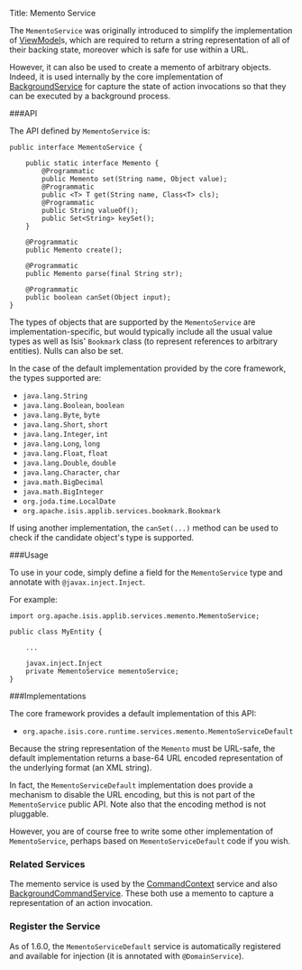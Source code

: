 Title: Memento Service

[//]: # (content copied to _user-guide_xxx)

The `MementoService` was originally introduced to simplify the implementation of [ViewModel](../../more-advanced-topics/ViewModel.html)s, which are required to return a string representation of all of their backing state, moreover which is safe for use within a URL.

However, it can also be used to create a memento of arbitrary objects.  Indeed, it is used internally by the core implementation of [BackgroundService](./background-service.html) for capture the state of action invocations so that they can be executed by a background process.


###API

The API defined by `MementoService` is:

    public interface MementoService {
    
        public static interface Memento {
            @Programmatic
            public Memento set(String name, Object value);    
            @Programmatic
            public <T> T get(String name, Class<T> cls);
            @Programmatic
            public String valueOf();
            public Set<String> keySet();
        }
        
        @Programmatic
        public Memento create();
    
        @Programmatic
        public Memento parse(final String str);
    
        @Programmatic
        public boolean canSet(Object input);
    }

The types of objects that are supported by the `MementoService` are implementation-specific, but would typically include all the usual value types as well as Isis' `Bookmark` class (to represent references to arbitrary entities).    Nulls can also be set.

In the case of the default implementation provided by the core framework, the types supported are:

* `java.lang.String`
* `java.lang.Boolean`, `boolean`
* `java.lang.Byte`, `byte`
* `java.lang.Short`, `short`
* `java.lang.Integer`, `int`
* `java.lang.Long`, `long`
* `java.lang.Float`, `float`
* `java.lang.Double`, `double`
* `java.lang.Character`, `char`
* `java.math.BigDecimal`
* `java.math.BigInteger`
* `org.joda.time.LocalDate`
* `org.apache.isis.applib.services.bookmark.Bookmark`

If using another implementation, the `canSet(...)` method can be used to check if the candidate object's type is supported.


###Usage

To use in your code, simply define a field for the `MementoService` type and annotate with `@javax.inject.Inject`.  

For example:

    import org.apache.isis.applib.services.memento.MementoService;

    public class MyEntity {

        ...
        
        javax.inject.Inject
        private MementoService mementoService;
    }

###Implementations

The core framework provides a default implementation of this API:

* `org.apache.isis.core.runtime.services.memento.MementoServiceDefault`

Because the string representation of the `Memento` must be URL-safe, the default implementation returns a base-64 URL encoded representation of the underlying format (an XML string).


In fact, the `MementoServiceDefault` implementation does provide a mechanism to disable the URL encoding, but this is not part of the `MementoService` public API.  Note also that the encoding method is not pluggable.

However, you are of course free to write some other implementation of `MementoService`, perhaps based on `MementoServiceDefault` code if you wish.


### Related Services

The memento service is used by the [CommandContext](./command-context.html) service and also [BackgroundCommandService](./background-service.html).  These both use a memento to capture a representation of an action invocation.



### Register the Service

As of 1.6.0, the `MementoServiceDefault` service is automatically registered and available for injection (it is annotated with `@DomainService`).


